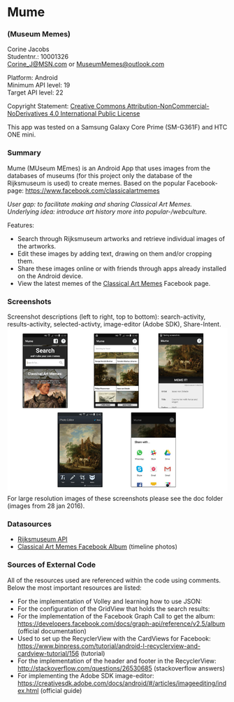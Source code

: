 # Mume 
### (Museum Memes)  
Corine Jacobs  
Studentnr.: 10001326  
Corine_J@MSN.com or MuseumMemes@outlook.com
  
Platform: Android  
Minimum API level: 19  
Target API level: 22  

Copyright Statement: [Creative Commons Attribution-NonCommercial-NoDerivatives 4.0 International Public License](https://github.com/C0rine/Mume/blob/master/LICENSE.md) 
  
This app was tested on a Samsung Galaxy Core Prime (SM-G361F) and HTC ONE mini.

### Summary
Mume (MUseum MEmes) is an Android App that uses images from the databases of museums (for this project only the database of the Rijksmuseum is used) to create memes. Based on the popular Facebook-page: https://www.facebook.com/classicalartmemes  

*User gap: to facilitate making and sharing Classical Art Memes.*  
*Underlying idea: introduce art history more into popular-/webculture.*  

Features:
- Search through Rijksmuseum artworks and retrieve individual images of the artworks.
- Edit these images by adding text, drawing on them and/or cropping them.
- Share these images online or with friends through apps already installed on the Android device.
- View the latest memes of the [Classical Art Memes](https://www.facebook.com/classicalartmemes) Facebook page.

### Screenshots 
Screenshot descriptions (left to right, top to bottom): search-activity, results-activity, selected-activty, image-editor (Adobe SDK), Share-Intent.
![Preliminary sketches](/doc/allscreenshots28jan2016.jpg)  
For large resolution images of these screenshots please see the doc folder (images from 28 jan 2016).

### Datasources  
- [Rijksmuseum API](http://rijksmuseum.github.io/)
- [Classical Art Memes Facebook Album](https://www.facebook.com/media/set/?set=a.595162167262642.1073741827.595155763929949&type=3) (timeline photos)

### Sources of External Code
All of the resources used are referenced within the code using comments. Below the most important resources are listed:  
- For the implementation of Volley and learning how to use JSON: 
- For the configuration of the GridView that holds the search results: 
- For the implementation of the Facebook Graph Call to get the album: https://developers.facebook.com/docs/graph-api/reference/v2.5/album (official documentation)
- Used to set up the RecyclerView with the CardViews for Facebook: https://www.binpress.com/tutorial/android-l-recyclerview-and-cardview-tutorial/156 (tutorial)
- For the implementation of the header and footer in the RecyclerView: http://stackoverflow.com/questions/26530685 (stackoverflow answers)
- For implementing the Adobe SDK image-editor: https://creativesdk.adobe.com/docs/android/#/articles/imageediting/index.html (official guide)
